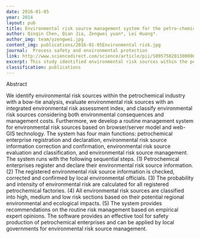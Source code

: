```yaml
---
date: 2016-01-05
year: 2014
layout: pub
title: Environmental risk source management system for the petro-chemical industry
author: Qinqin Chen, Qian Jia, Zengwei yuan*, Lei Huang*.
author_img: team/yzengwei.jpg
content_img: publications/2016-01-05Environmental risk.jpg
journal:  Process safety and environmental protection
link: http://www.sciencedirect.com/science/article/pii/S0957582013000062
excerpt: This study identified environmental risk sources within the petrochemical industry with a bow-tie analysis, evaluate environmental risk sources with an integrated environmental risk assessment index, and classify environmental risk sources considering both environmental consequences and management costs.
classification: publications
---
```


Abstract

We identify environmental risk sources within the petrochemical industry with a bow-tie analysis, evaluate environmental risk sources with an integrated environmental risk assessment index, and classify environmental risk sources considering both environmental consequences and management costs. Furthermore, we develop a routine management system for environmental risk sources based on browser/server model and web-GIS technology. The system has four main functions: petrochemical enterprise registration and declaration, environmental risk source information correction and confirmation, environmental risk source evaluation and classification, and environmental risk source management. The system runs with the following sequential steps. (1) Petrochemical enterprises register and declare their environmental risk source information. (2) The registered environmental risk source information is checked, corrected and confirmed by local environmental officials. (3) The probability and intensity of environmental risk are calculated for all registered petrochemical factories. (4) All environmental risk sources are classified into high, medium and low risk sections based on their potential regional environmental and ecological impacts. (5) The system provides recommendations on the routine risk management based on empirical expert opinions. The software provides an effective tool for safety production of petrochemical enterprises and can be applied by local governments for environmental risk source management.

